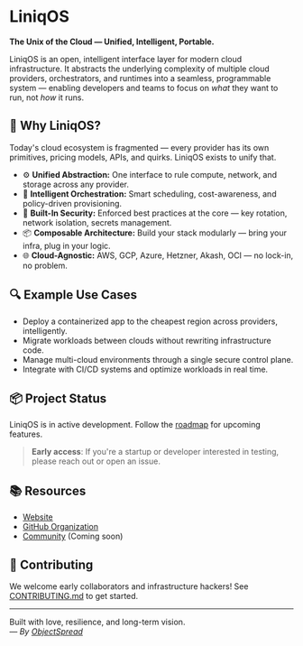 # LiniqOS

**The Unix of the Cloud — Unified, Intelligent, Portable.**

LiniqOS is an open, intelligent interface layer for modern cloud infrastructure. It abstracts the underlying complexity of multiple cloud providers, orchestrators, and runtimes into a seamless, programmable system — enabling developers and teams to focus on *what* they want to run, not *how* it runs.

## 🚀 Why LiniqOS?

Today's cloud ecosystem is fragmented — every provider has its own primitives, pricing models, APIs, and quirks. LiniqOS exists to unify that.

- ⚙️ **Unified Abstraction:** One interface to rule compute, network, and storage across any provider.
- 🤖 **Intelligent Orchestration:** Smart scheduling, cost-awareness, and policy-driven provisioning.
- 🔐 **Built-In Security:** Enforced best practices at the core — key rotation, network isolation, secrets management.
- 📦 **Composable Architecture:** Build your stack modularly — bring your infra, plug in your logic.
- 🌐 **Cloud-Agnostic:** AWS, GCP, Azure, Hetzner, Akash, OCI — no lock-in, no problem.

## 🔍 Example Use Cases

- Deploy a containerized app to the cheapest region across providers, intelligently.
- Migrate workloads between clouds without rewriting infrastructure code.
- Manage multi-cloud environments through a single secure control plane.
- Integrate with CI/CD systems and optimize workloads in real time.

## 📦 Project Status

LiniqOS is in active development. Follow the [roadmap](./ROADMAP.md) for upcoming features.

> **Early access**: If you're a startup or developer interested in testing, please reach out or open an issue.

## 📚 Resources

- [Website](https://liniqos.com)
- [GitHub Organization](https://github.com/liniqos)
- [Community](#) (Coming soon)

## 🤝 Contributing

We welcome early collaborators and infrastructure hackers! See [CONTRIBUTING.md](./CONTRIBUTING.md) to get started.

---

Built with love, resilience, and long-term vision.  
*— By [ObjectSpread](https://objectspread.com)*
